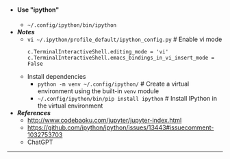 - #### Use "ipython"
    - `~/.config/ipython/bin/ipython`
- ***Notes***
    - `vi ~/.ipython/profile_default/ipython_config.py` # Enable vi mode
      ```
      c.TerminalInteractiveShell.editing_mode = 'vi'
      c.TerminalInteractiveShell.emacs_bindings_in_vi_insert_mode = False
      ```
    - Install dependencies
        - `python -m venv ~/.config/ipython/` # Create a virtual environment using the built-in `venv` module
        - `~/.config/ipython/bin/pip install ipython` # Install IPython in the virtual environment
- ***References***
    - http://www.codebaoku.com/jupyter/jupyter-index.html
    - https://github.com/ipython/ipython/issues/13443#issuecomment-1032753703
    - ChatGPT
- ---
